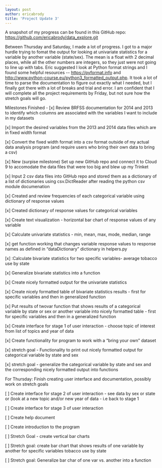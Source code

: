 ```yaml
---
layout: post
author: ericabrody
title: 'Project Update 3'
---
```


A snapshot of my progress can be found in this GitHub repo: https://github.com/ericabrody/data_explore.git

Between Thursday and Saturday, I made a lot of progress. I got to a major hurdle trying to fomat the output for looking at univariate statistics for a variable by another variable (state/sex). The mean is a float with 2 decimal places, while all the other numbers are integers, so they just were not going to line up with tabs. Eric suggested I look at Python format strings and I found some helpful resources -- https://pyformat.info and http://www.python-course.eu/python3_formatted_output.php. It took a lot of time to parse the documentation to figure out exactly what I needed, but I finally got there with a lot of breaks and trial and error. I am confident that I will complete all the project requirements by Friday, but not sure how the stretch goals will go. 

Milestones Finished - 
[x] Review BRFSS documentation for 2014 and 2013 to identify which columns are associated with the variables I want to include in my datasets

[x] Import the desired variables from the 2013 and 2014 data files which are in fixed width format

[x] Convert the fixed width format into a csv format outside of my actual data analysis program (and require users who bring their own data to bring a csv)

[x] New (surpise milestone) Set up new GitHub repo and connect it to Cloud 9 to accomodate the data files that were too big and blew up my Trinket

[x] Input 2 csv data files into GitHub repo and stored them as a dictionary of a list of dictionaries using csv.DictReader after reading the python csv module documenation

[x] Created and review frequencies of each categorical variable using dictionary of response values

[x] Created dictionary of response values for categorical variables

[x] Create text visualization - horizontal bar chart of response values of any variable

[x] Calculate univariate statistics - min, mean, max, mode, median, range

[x] get function working that changes variable response values to response names as defined in “dataDictionary” dictionary in helpers.py

[x] :Calculate bivariate statistics for two specific variables- average tobacco use by state

[x] Generalize bivariate statistics into a function

[x] Create nicely formatted output for the univariate statistics

[x] Create nicely formatted table of bivariate statistics results - first for specific variables and then in generalized function

[x] Put results of twovar function that shows results of a categorical variable by state or sex or another variable into nicely formatted table - first for specific variables and then in a generalized function

[x] Create interface for stage 1 of user interaction - choose topic of interest from list of topics and year of data

[x] Create functionality for program to work with a “bring your own” dataset

[x] stretch goal - Functionality to print out nicely formatted output for categorical variable by state and sex

[x] stretch goal - generalize the categorical variable by state and sex and the corresponding nicely formatted output into functions

For Thursday: Finish creating user interface and documentation, possibly work on stretch goals

[ ] Create interface for stage 2 of user interaction - see data by sex or state or (look at a new topic and/or new year of data - i.e back to stage 1

[ ] Create interface for stage 3 of user interaction 

[ ] Create help document 

[ ] Create introduction to the program

[ ] Stretch Goal - create vertical bar charts

[ ] Stretch goal: create bar chart that shows results of one variable by another for specific variables tobacco use by state

[ ] Stretch goal: Generalize bar char of one var vs. another into a function
